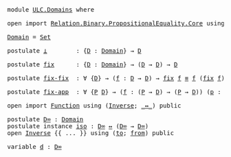 <pre class="Agda">
<a id="14" class="Keyword">module</a> <a id="21" href="ULC.Domains.html" class="Module">ULC.Domains</a> <a id="33" class="Keyword">where</a>

<a id="40" class="Keyword">open</a> <a id="45" class="Keyword">import</a> <a id="52" href="Relation.Binary.PropositionalEquality.Core.html" class="Module">Relation.Binary.PropositionalEquality.Core</a> <a id="95" class="Keyword">using</a> <a id="101" class="Symbol">(</a><a id="102" href="Agda.Builtin.Equality.html#150" class="Datatype Operator">_≡_</a><a id="105" class="Symbol">;</a> <a id="107" href="Agda.Builtin.Equality.html#207" class="InductiveConstructor">refl</a><a id="111" class="Symbol">)</a> <a id="113" class="Keyword">public</a>

<a id="Domain"></a><a id="121" href="ULC.Domains.html#121" class="Function">Domain</a> <a id="128" class="Symbol">=</a> <a id="130" href="Agda.Primitive.html#388" class="Primitive">Set</a>

<a id="135" class="Keyword">postulate</a> <a id="⊥"></a><a id="145" href="ULC.Domains.html#145" class="Postulate">⊥</a>        <a id="154" class="Symbol">:</a> <a id="156" class="Symbol">{</a><a id="157" href="ULC.Domains.html#157" class="Bound">D</a> <a id="159" class="Symbol">:</a> <a id="161" href="ULC.Domains.html#121" class="Function">Domain</a><a id="167" class="Symbol">}</a> <a id="169" class="Symbol">→</a> <a id="171" href="ULC.Domains.html#157" class="Bound">D</a>

<a id="174" class="Keyword">postulate</a> <a id="fix"></a><a id="184" href="ULC.Domains.html#184" class="Postulate">fix</a>      <a id="193" class="Symbol">:</a> <a id="195" class="Symbol">{</a><a id="196" href="ULC.Domains.html#196" class="Bound">D</a> <a id="198" class="Symbol">:</a> <a id="200" href="ULC.Domains.html#121" class="Function">Domain</a><a id="206" class="Symbol">}</a> <a id="208" class="Symbol">→</a> <a id="210" class="Symbol">(</a><a id="211" href="ULC.Domains.html#196" class="Bound">D</a> <a id="213" class="Symbol">→</a> <a id="215" href="ULC.Domains.html#196" class="Bound">D</a><a id="216" class="Symbol">)</a> <a id="218" class="Symbol">→</a> <a id="220" href="ULC.Domains.html#196" class="Bound">D</a>

<a id="223" class="Keyword">postulate</a> <a id="fix-fix"></a><a id="233" href="ULC.Domains.html#233" class="Postulate">fix-fix</a>  <a id="242" class="Symbol">:</a> <a id="244" class="Symbol">∀</a> <a id="246" class="Symbol">{</a><a id="247" href="ULC.Domains.html#247" class="Bound">D</a><a id="248" class="Symbol">}</a> <a id="250" class="Symbol">→</a> <a id="252" class="Symbol">(</a><a id="253" href="ULC.Domains.html#253" class="Bound">f</a> <a id="255" class="Symbol">:</a> <a id="257" href="ULC.Domains.html#247" class="Bound">D</a> <a id="259" class="Symbol">→</a> <a id="261" href="ULC.Domains.html#247" class="Bound">D</a><a id="262" class="Symbol">)</a> <a id="264" class="Symbol">→</a> <a id="266" href="ULC.Domains.html#184" class="Postulate">fix</a> <a id="270" href="ULC.Domains.html#253" class="Bound">f</a> <a id="272" href="Agda.Builtin.Equality.html#150" class="Datatype Operator">≡</a> <a id="274" href="ULC.Domains.html#253" class="Bound">f</a> <a id="276" class="Symbol">(</a><a id="277" href="ULC.Domains.html#184" class="Postulate">fix</a> <a id="281" href="ULC.Domains.html#253" class="Bound">f</a><a id="282" class="Symbol">)</a>

<a id="285" class="Keyword">postulate</a> <a id="fix-app"></a><a id="295" href="ULC.Domains.html#295" class="Postulate">fix-app</a>  <a id="304" class="Symbol">:</a> <a id="306" class="Symbol">∀</a> <a id="308" class="Symbol">{</a><a id="309" href="ULC.Domains.html#309" class="Bound">P</a> <a id="311" href="ULC.Domains.html#311" class="Bound">D</a><a id="312" class="Symbol">}</a> <a id="314" class="Symbol">→</a> <a id="316" class="Symbol">(</a><a id="317" href="ULC.Domains.html#317" class="Bound">f</a> <a id="319" class="Symbol">:</a> <a id="321" class="Symbol">(</a><a id="322" href="ULC.Domains.html#309" class="Bound">P</a> <a id="324" class="Symbol">→</a> <a id="326" href="ULC.Domains.html#311" class="Bound">D</a><a id="327" class="Symbol">)</a> <a id="329" class="Symbol">→</a> <a id="331" class="Symbol">(</a><a id="332" href="ULC.Domains.html#309" class="Bound">P</a> <a id="334" class="Symbol">→</a> <a id="336" href="ULC.Domains.html#311" class="Bound">D</a><a id="337" class="Symbol">))</a> <a id="340" class="Symbol">(</a><a id="341" href="ULC.Domains.html#341" class="Bound">p</a> <a id="343" class="Symbol">:</a> <a id="345" href="ULC.Domains.html#309" class="Bound">P</a><a id="346" class="Symbol">)</a> <a id="348" class="Symbol">→</a> <a id="350" href="ULC.Domains.html#184" class="Postulate">fix</a> <a id="354" href="ULC.Domains.html#317" class="Bound">f</a> <a id="356" href="ULC.Domains.html#341" class="Bound">p</a> <a id="358" href="Agda.Builtin.Equality.html#150" class="Datatype Operator">≡</a> <a id="360" href="ULC.Domains.html#317" class="Bound">f</a> <a id="362" class="Symbol">(</a><a id="363" href="ULC.Domains.html#184" class="Postulate">fix</a> <a id="367" href="ULC.Domains.html#317" class="Bound">f</a><a id="368" class="Symbol">)</a> <a id="370" href="ULC.Domains.html#341" class="Bound">p</a>

<a id="373" class="Keyword">open</a> <a id="378" class="Keyword">import</a> <a id="385" href="Function.html" class="Module">Function</a> <a id="394" class="Keyword">using</a> <a id="400" class="Symbol">(</a><a id="401" href="Function.Bundles.html#7340" class="Record">Inverse</a><a id="408" class="Symbol">;</a> <a id="410" href="Function.Bundles.html#12701" class="Function Operator">_↔_</a><a id="413" class="Symbol">)</a> <a id="415" class="Keyword">public</a>

<a id="423" class="Keyword">postulate</a> <a id="D∞"></a><a id="433" href="ULC.Domains.html#433" class="Postulate">D∞</a> <a id="436" class="Symbol">:</a> <a id="438" href="ULC.Domains.html#121" class="Function">Domain</a>
<a id="445" class="Keyword">postulate</a> <a id="455" class="Keyword">instance</a> <a id="iso"></a><a id="464" href="ULC.Domains.html#464" class="Postulate">iso</a> <a id="468" class="Symbol">:</a> <a id="470" href="ULC.Domains.html#433" class="Postulate">D∞</a> <a id="473" href="Function.Bundles.html#12701" class="Function Operator">↔</a> <a id="475" class="Symbol">(</a><a id="476" href="ULC.Domains.html#433" class="Postulate">D∞</a> <a id="479" class="Symbol">→</a> <a id="481" href="ULC.Domains.html#433" class="Postulate">D∞</a><a id="483" class="Symbol">)</a>
<a id="485" class="Keyword">open</a> <a id="490" href="Function.Bundles.html#7340" class="Module">Inverse</a> <a id="498" class="Symbol">{{</a> <a id="501" class="Symbol">...</a> <a id="505" class="Symbol">}}</a> <a id="508" class="Keyword">using</a> <a id="514" class="Symbol">(</a><a id="515" href="Function.Bundles.html#7394" class="Field">to</a><a id="517" class="Symbol">;</a> <a id="519" href="Function.Bundles.html#7418" class="Field">from</a><a id="523" class="Symbol">)</a> <a id="525" class="Keyword">public</a>

<a id="533" class="Keyword">variable</a> <a id="542" href="ULC.Domains.html#542" class="Generalizable">d</a> <a id="544" class="Symbol">:</a> <a id="546" href="ULC.Domains.html#433" class="Postulate">D∞</a>
</pre>